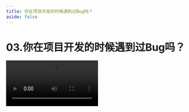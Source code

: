 ```yaml
---
title: 你在项目开发的时候遇到过Bug吗？
aside: false
---
```


# 03.你在项目开发的时候遇到过Bug吗？

<video autoplay src="http://qn.chinavanes.com/interview/project-interview/03.你在项目开发的时候遇到过Bug吗？.mp4" controls controlsList="nodownload" width="50%"/>

